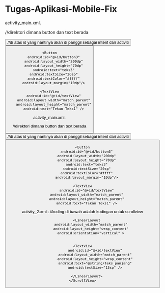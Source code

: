 # Tugas-Aplikasi-Mobile-Fix
activity_main.xml.
 
<LinearLayout
    xmlns:android="http://schemas.android.com/apk/res/android"
    xmlns:tools="http://schemas.android.com/tools"
    android:layout_width="match_parent"
    android:layout_height="match_parent"
    android:orientation="vertical"
    android:gravity="center"
    tools:context=".MainActivity"> //direktori dimana button dan text berada

   <Button
        android:id="@+id/tombol"                                     
        android:layout_width="200dp"
        android:layout_height="70dp"
        android:text="@string/teks1"
        android:textSize="20sp"
        android:textColor="#ffff"
        android:layout_margin="10dp"/>
//di atas id yang nantinya akan di panggil sebagai intent dari activiti
    <Button
        android:id="@+id/button2"
        android:layout_width="200dp"
        android:layout_height="70dp"
        android:text="teks2"
        android:textSize="20sp"
        android:textColor="#ffff"
        android:layout_margin="10dp"/>

    <Button
        android:id="@+id/button3"
        android:layout_width="200dp"
        android:layout_height="70dp"
        android:text="teks3"
        android:textSize="20sp"
        android:textColor="#ffff"
        android:layout_margin="10dp"/>

    <TextView
        android:id="@+id/textView"
        android:layout_width="match_parent"
        android:layout_height="match_parent"
        android:text="Tekan Teks1" />


</LinearLayout>
activity_main.xml.
 
<LinearLayout
    xmlns:android="http://schemas.android.com/apk/res/android"
    xmlns:tools="http://schemas.android.com/tools"
    android:layout_width="match_parent"
    android:layout_height="match_parent"
    android:orientation="vertical"
    android:gravity="center"
    tools:context=".MainActivity"> //direktori dimana button dan text berada

   <Button
        android:id="@+id/tombol"                                     
        android:layout_width="200dp"
        android:layout_height="70dp"
        android:text="@string/teks1"
        android:textSize="20sp"
        android:textColor="#ffff"
        android:layout_margin="10dp"/>
//di atas id yang nantinya akan di panggil sebagai intent dari activiti
    <Button
        android:id="@+id/button2"
        android:layout_width="200dp"
        android:layout_height="70dp"
        android:text="teks2"
        android:textSize="20sp"
        android:textColor="#ffff"
        android:layout_margin="10dp"/>

    <Button
        android:id="@+id/button3"
        android:layout_width="200dp"
        android:layout_height="70dp"
        android:text="teks3"
        android:textSize="20sp"
        android:textColor="#ffff"
        android:layout_margin="10dp"/>

    <TextView
        android:id="@+id/textView"
        android:layout_width="match_parent"
        android:layout_height="match_parent"
        android:text="Tekan Teks1" />


</LinearLayout>
activity_2.xml :
<?xml version="1.0" encoding="utf-8"?>
<RelativeLayout xmlns:android="http://schemas.android.com/apk/res/android"
    xmlns:tools="http://schemas.android.com/tools"
    android:layout_width="match_parent"
    android:layout_height="match_parent"
    android:layout_margin="12dp"
    tools:context="android.">
      //koding di bawah adalah kodingan untuk scrollview
    <ScrollView
        android:layout_width="match_parent"
        android:layout_height="match_parent">

        <LinearLayout
            android:layout_width="match_parent"
            android:layout_height="wrap_content"
            android:orientation="vertical" >

                                                                              <TextView
                android:id="@+id/textView"
                android:layout_width="match_parent"
                android:layout_height="wrap_content"
                android:text="@string/teks_panjang"
                android:textSize="15sp" />

        </LinearLayout>
    </ScrollView>
</RelativeLayout>
